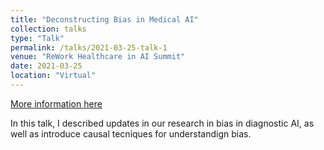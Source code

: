 ```yaml
---
title: "Deconstructing Bias in Medical AI"
collection: talks
type: "Talk"
permalink: /talks/2021-03-25-talk-1
venue: "ReWork Healthcare in AI Summit"
date: 2021-03-25
location: "Virtual"
---
```

[More information here](https://www.re-work.co/events/ai-in-healthcare-summit-2021/speakers)

In this talk, I described updates in our research in bias in diagnostic AI, as well as introduce causal tecniques for understandign bias. 


